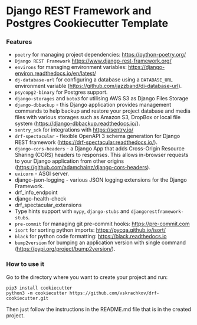 # Django REST Framework and Postgres Cookiecutter Template

### Features
- `poetry` for managing project dependencies: https://python-poetry.org/
- `Django REST Framework` https://www.django-rest-framework.org/
- `environs` for managing environment variables: https://django-environ.readthedocs.io/en/latest/
- `dj-database-url` for configuring a database using a `DATABASE_URL` environment variable (https://github.com/jazzband/dj-database-url).
- `psycopg2-binary` for Postgres support.
- `django-storages` and `boto3` for utilising AWS S3 as Django Files Storage
- `django-dbbackup` - this Django application provides management commands to help backup and restore your project database and media files with various storages such as Amazon S3, DropBox or local file system (https://django-dbbackup.readthedocs.io/).
- `sentry_sdk` for integrations with https://sentry.io/
- `drf-spectacular` - flexible OpenAPI 3 schema generation for Django REST framework (https://drf-spectacular.readthedocs.io/).
- `django-cors-headers` - a Django App that adds Cross-Origin Resource Sharing (CORS) headers to responses. This allows in-browser requests to your Django application from other origins (https://github.com/adamchainz/django-cors-headers).
- `uvicorn` - ASGI server.
- django-json-logging - various JSON logging extensions for the Django Framework.
- drf_info_endpoint
- django-health-check
- drf_spectacular_extensions
- Type hints support with `mypy`, `django-stubs` and `djangorestframework-stubs`.
- `pre-commit` for managing git pre-commit hooks: https://pre-commit.com
- `isort` for sorting python imports: https://pycqa.github.io/isort/
- `black` for python code formatting: https://black.readthedocs.io
- `bump2version` for bumping an application version with single command (https://pypi.org/project/bump2version/).


### How to use it
Go to the directory where you want to create your project and run:
```
pip3 install cookiecutter
python3 -m cookiecutter https://github.com/vskrachkov/drf-cookiecutter.git
```

Then just follow the instructions in the README.md file that is in the created project. 